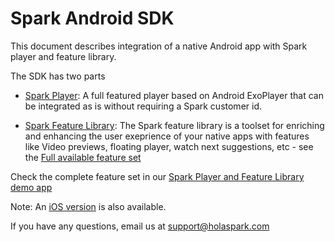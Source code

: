 # Spark Android SDK

This document describes integration of a native Android app with Spark player and feature library.

The SDK has two parts

- [Spark Player](https://github.com/hola/spark_android_sdk/blob/master/player):
  A full featured player based on Android ExoPlayer that can be integrated as is without requiring a Spark customer id.

- [Spark Feature Library](https://github.com/hola/spark_android_sdk/blob/master/lib):
The Spark feature library is a toolset for enriching and enhancing the user exeprience of your native apps with features like Video previews, floating player, watch next suggestions, etc - see the [Full available feature set](https://holaspark.com) 

Check the complete feature set in our [Spark Player and Feature Library demo app](https://play.google.com/store/apps/details?id=com.holaspark.holaplayerdemo)

Note: An [iOS version](https://github.com/hola/spark_ios_sdk) is also available.

If you have any questions, email us at support@holaspark.com


